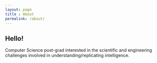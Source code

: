 ```yaml
---
layout: page
title : About
permalink: /about/
---
```


<h2>Hello!</h2>

Computer Science post-grad interested in the scientific and engineering challenges involved in understanding/replicating intelligence.



